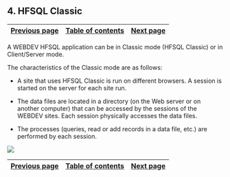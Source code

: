 
## 4. HFSQL Classic
			

| [Previous page](../Concepts_WB/1410087422.md) | [Table of contents](../Concepts_WB/1410087102.md) | [Next page](../Concepts_WB/1410087426.md) |
| --- | --- | --- |



<a name="NOTE1"></a>
<a name="NOTE1_1"></a>
A WEBDEV HFSQL application can be in Classic mode (HFSQL Classic) or in Client/Server mode.

The characteristics of the Classic mode are as follows:

- A site that uses HFSQL Classic is run on different browsers. A session is started on the server for each site run.

- The data files are located in a directory (on the Web server or on another computer) that can be accessed by the sessions of the WEBDEV sites. Each session physically accesses the data files.

- The processes (queries, read or add records in a data file, etc.) are performed by each session.


![](https://doc.pcsoft.fr/en-US/images/image.awp?langid=3&name=P5-HFSQL%20Classic.gif)


| [Previous page](../Concepts_WB/1410087422.md) | [Table of contents](../Concepts_WB/1410087102.md) | [Next page](../Concepts_WB/1410087426.md) |
| --- | --- | --- |




